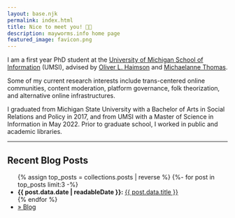 ```yaml
---
layout: base.njk
permalink: index.html
title: Nice to meet you! 👋😃 
description: mayworms.info home page
featured_image: favicon.png
---
```

I am a first year PhD student at the <a href="https://www.si.umich.edu" target="_blank">University of Michigan School of Information</a> (UMSI), advised by <a href="https://oliverhaimson.com/index.html" target="_blank">Oliver L. Haimson</a> and <a href="https://michaelannethomas.com" target="_blank">Michaelanne Thomas</a>.

Some of my current research interests include trans-centered online communities, content moderation, platform governance, folk theorization, and alternative online infrastructures.

I graduated from Michigan State University with a Bachelor of Arts in Social Relations and Policy in 2017, and from UMSI with a Master of Science in Information in May 2022. Prior to graduate school, I worked in public and academic libraries. 

--- 
<!-- This next part will show your top three most recent posts. You can change how readableDate looks in your .eleventy.js file-->
## Recent Blog Posts

<div id="recentpostlistdiv">
  <ul>
  {% assign top_posts = collections.posts | reverse %}
	{%- for post in top_posts limit:3 -%}
		<li><b>{{ post.data.date | readableDate }}:</b> <a href="{{ post.data.permalink }}">{{ post.data.title }}</a></li>
	{% endfor %}<li class="moreposts"><a href="blog.html">» Blog</a></li></ul>
</div>
